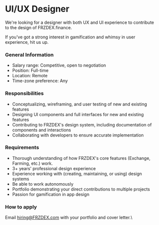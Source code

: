 # UI/UX Designer

We're looking for a designer with both UX and UI experience to contribute to the design of FRZDEX.finance.

If you've got a strong interest in gamification and whimsy in user experience, hit us up.

### General Information

* Salary range: Competitive, open to negotiation
* Position: Full-time
* Location: Remote
* Time-zone preference: Any

### Responsibilities

* Conceptualizing, wireframing, and user testing of new and existing features
* Designing UI components and full interfaces for new and existing features
* Contributing to FRZDEX's design system, including documentation of components and interactions
* Collaborating with developers to ensure accurate implementation

### Requirements

* Thorough understanding of how FRZDEX's core features (Exchange, Farming, etc.) work.
* 3+ years' professional design experience
* Experience working with (creating, maintaining, or using) design systems
* Be able to work autonomously
* Portfolio demonstrating your direct contributions to multiple projects
* Passion for gamification in app design

### How to apply

Email hiring@FRZDEX.com with your portfolio and cover letter.\
